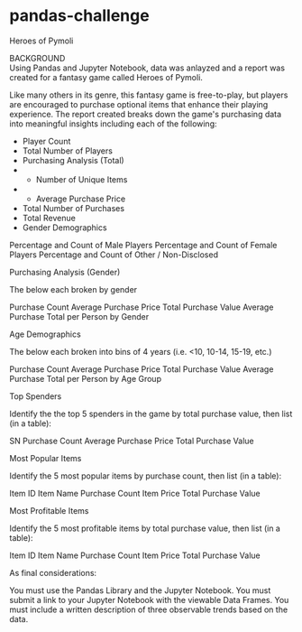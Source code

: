 # pandas-challenge
Heroes of Pymoli

BACKGROUND<br>
Using Pandas and Jupyter Notebook, data was anlayzed and a report was created for a fantasy game called Heroes of Pymoli.

Like many others in its genre, this fantasy game is free-to-play, but players are encouraged to purchase optional items that enhance their playing experience. The report created breaks down the game's purchasing data into meaningful insights including each of the following:

- Player Count
- Total Number of Players<br>
- Purchasing Analysis (Total)
- - Number of Unique Items
- - Average Purchase Price
- Total Number of Purchases
- Total Revenue<br>
- Gender Demographics

Percentage and Count of Male Players
Percentage and Count of Female Players
Percentage and Count of Other / Non-Disclosed


Purchasing Analysis (Gender)

The below each broken by gender

Purchase Count
Average Purchase Price
Total Purchase Value
Average Purchase Total per Person by Gender




Age Demographics

The below each broken into bins of 4 years (i.e. <10, 10-14, 15-19, etc.)

Purchase Count
Average Purchase Price
Total Purchase Value
Average Purchase Total per Person by Age Group




Top Spenders

Identify the the top 5 spenders in the game by total purchase value, then list (in a table):

SN
Purchase Count
Average Purchase Price
Total Purchase Value




Most Popular Items

Identify the 5 most popular items by purchase count, then list (in a table):

Item ID
Item Name
Purchase Count
Item Price
Total Purchase Value




Most Profitable Items

Identify the 5 most profitable items by total purchase value, then list (in a table):

Item ID
Item Name
Purchase Count
Item Price
Total Purchase Value



As final considerations:

You must use the Pandas Library and the Jupyter Notebook.
You must submit a link to your Jupyter Notebook with the viewable Data Frames.
You must include a written description of three observable trends based on the data.

